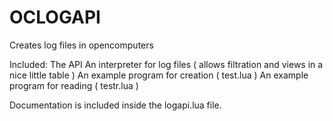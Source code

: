 # OCLOGAPI
Creates log files in opencomputers

Included:
	The API
	An interpreter for log files ( allows filtration and views in a nice little table )
	An example program for creation ( test.lua )
	An example program for reading ( testr.lua )
	
Documentation is included inside the logapi.lua file.